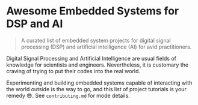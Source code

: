 # Awesome Embedded Systems for DSP and AI

> A curated list of embedded system projects for digital signal processing (DSP) and artificial intelligence (AI) for avid practitioners.

Digital Signal Processing and Artificial Intelligence are usual fields of knowledge for scientists and engineers. Nevertheless, it is customary the craving of trying to put their codes into the real world.

Experimenting and building embedded systems capable of interacting with the world outside is the way to go, and this list of project tutorials is your remedy :sunglasses:. See `contributing.md` for mode details.
